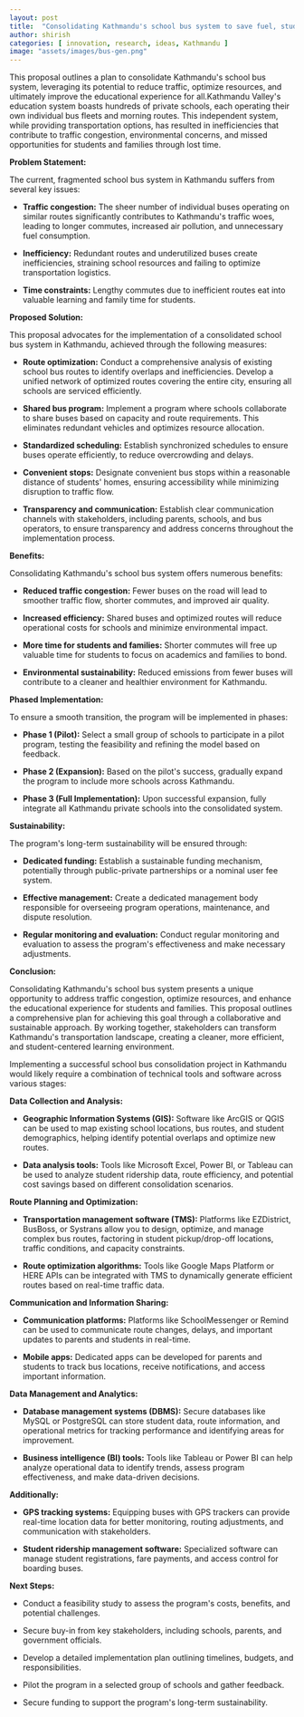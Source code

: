 ```yaml
---
layout: post
title:  "Consolidating Kathmandu's school bus system to save fuel, student commute, and fix traffic"
author: shirish
categories: [ innovation, research, ideas, Kathmandu ]
image: "assets/images/bus-gen.png"
---
```


This proposal outlines a plan to consolidate Kathmandu's school bus system, leveraging its potential to reduce traffic, optimize resources, and ultimately improve the educational experience for all.Kathmandu Valley's education system boasts hundreds of private schools, each operating their own individual bus fleets and morning routes. This independent system, while providing transportation options, has resulted in inefficiencies that contribute to traffic congestion, environmental concerns, and missed opportunities for students and families through lost time. 

**Problem Statement:**

The current, fragmented school bus system in Kathmandu suffers from several key issues:

-   **Traffic congestion:** The sheer number of individual buses operating on similar routes significantly contributes to Kathmandu's traffic woes, leading to longer commutes, increased air pollution, and unnecessary fuel consumption.

-   **Inefficiency:** Redundant routes and underutilized buses create inefficiencies, straining school resources and failing to optimize transportation logistics.

-   **Time constraints:** Lengthy commutes due to inefficient routes eat into valuable learning and family time for students.

**Proposed Solution:**

This proposal advocates for the implementation of a consolidated school bus system in Kathmandu, achieved through the following measures:

-   **Route optimization:** Conduct a comprehensive analysis of existing school bus routes to identify overlaps and inefficiencies. Develop a unified network of optimized routes covering the entire city, ensuring all schools are serviced efficiently.

-   **Shared bus program:** Implement a program where schools collaborate to share buses based on capacity and route requirements. This eliminates redundant vehicles and optimizes resource allocation.

-   **Standardized scheduling:** Establish synchronized schedules to ensure buses operate efficiently, to reduce overcrowding and delays.

-   **Convenient stops:** Designate convenient bus stops within a reasonable distance of students' homes, ensuring accessibility while minimizing disruption to traffic flow.

-   **Transparency and communication:** Establish clear communication channels with stakeholders, including parents, schools, and bus operators, to ensure transparency and address concerns throughout the implementation process.

**Benefits:**

Consolidating Kathmandu's school bus system offers numerous benefits:

-   **Reduced traffic congestion:** Fewer buses on the road will lead to smoother traffic flow, shorter commutes, and improved air quality.

-   **Increased efficiency:** Shared buses and optimized routes will reduce operational costs for schools and minimize environmental impact.

-   **More time for students and families:** Shorter commutes will free up valuable time for students to focus on academics and families to bond.

-   **Environmental sustainability:** Reduced emissions from fewer buses will contribute to a cleaner and healthier environment for Kathmandu.

**Phased Implementation:**

To ensure a smooth transition, the program will be implemented in phases:

-   **Phase 1 (Pilot):** Select a small group of schools to participate in a pilot program, testing the feasibility and refining the model based on feedback.

-   **Phase 2 (Expansion):** Based on the pilot's success, gradually expand the program to include more schools across Kathmandu.

-   **Phase 3 (Full Implementation):** Upon successful expansion, fully integrate all Kathmandu private schools into the consolidated system.

**Sustainability:**

The program's long-term sustainability will be ensured through:

-   **Dedicated funding:** Establish a sustainable funding mechanism, potentially through public-private partnerships or a nominal user fee system.

-   **Effective management:** Create a dedicated management body responsible for overseeing program operations, maintenance, and dispute resolution.

-   **Regular monitoring and evaluation:** Conduct regular monitoring and evaluation to assess the program's effectiveness and make necessary adjustments.

**Conclusion:**

Consolidating Kathmandu's school bus system presents a unique opportunity to address traffic congestion, optimize resources, and enhance the educational experience for students and families. This proposal outlines a comprehensive plan for achieving this goal through a collaborative and sustainable approach. By working together, stakeholders can transform Kathmandu's transportation landscape, creating a cleaner, more efficient, and student-centered learning environment.

Implementing a successful school bus consolidation project in Kathmandu would likely require a combination of technical tools and software across various stages:

**Data Collection and Analysis:**

-   **Geographic Information Systems (GIS):** Software like ArcGIS or QGIS can be used to map existing school locations, bus routes, and student demographics, helping identify potential overlaps and optimize new routes.

-   **Data analysis tools:** Tools like Microsoft Excel, Power BI, or Tableau can be used to analyze student ridership data, route efficiency, and potential cost savings based on different consolidation scenarios.

**Route Planning and Optimization:**

-   **Transportation management software (TMS):** Platforms like EZDistrict, BusBoss, or Systrans allow you to design, optimize, and manage complex bus routes, factoring in student pickup/drop-off locations, traffic conditions, and capacity constraints.

-   **Route optimization algorithms:** Tools like Google Maps Platform or HERE APIs can be integrated with TMS to dynamically generate efficient routes based on real-time traffic data.

**Communication and Information Sharing:**

-   **Communication platforms:** Platforms like SchoolMessenger or Remind can be used to communicate route changes, delays, and important updates to parents and students in real-time.

-   **Mobile apps:** Dedicated apps can be developed for parents and students to track bus locations, receive notifications, and access important information.

**Data Management and Analytics:**

-   **Database management systems (DBMS):** Secure databases like MySQL or PostgreSQL can store student data, route information, and operational metrics for tracking performance and identifying areas for improvement.

-   **Business intelligence (BI) tools:** Tools like Tableau or Power BI can help analyze operational data to identify trends, assess program effectiveness, and make data-driven decisions.

**Additionally:**

-   **GPS tracking systems:** Equipping buses with GPS trackers can provide real-time location data for better monitoring, routing adjustments, and communication with stakeholders.

-   **Student ridership management software:** Specialized software can manage student registrations, fare payments, and access control for boarding buses.


**Next Steps:**

-   Conduct a feasibility study to assess the program's costs, benefits, and potential challenges.

-   Secure buy-in from key stakeholders, including schools, parents, and government officials.

-   Develop a detailed implementation plan outlining timelines, budgets, and responsibilities.

-   Pilot the program in a selected group of schools and gather feedback.

-   Secure funding to support the program's long-term sustainability.